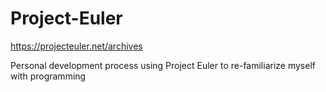 # Project-Euler
https://projecteuler.net/archives

Personal development process using Project Euler to re-familiarize myself with programming
